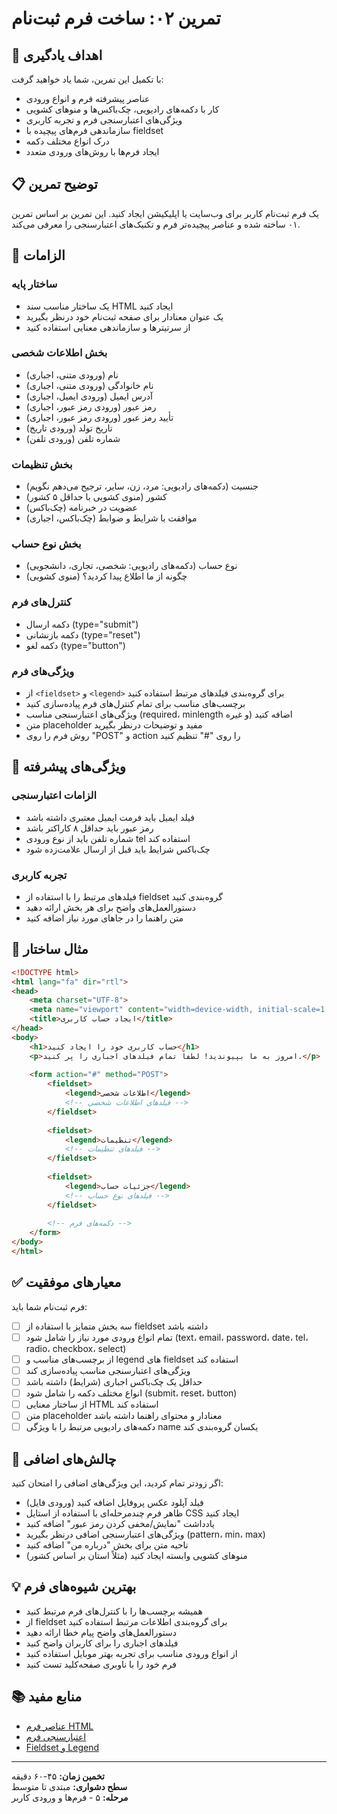 <!-- markdownlint-disable -->

# تمرین ۰۲: ساخت فرم ثبت‌نام

## 🎯 اهداف یادگیری

با تکمیل این تمرین، شما یاد خواهید گرفت:

- عناصر پیشرفته فرم و انواع ورودی
- کار با دکمه‌های رادیویی، چک‌باکس‌ها و منوهای کشویی
- ویژگی‌های اعتبارسنجی فرم و تجربه کاربری
- سازماندهی فرم‌های پیچیده با fieldset
- درک انواع مختلف دکمه
- ایجاد فرم‌ها با روش‌های ورودی متعدد

## 📋 توضیح تمرین

یک فرم ثبت‌نام کاربر برای وب‌سایت یا اپلیکیشن ایجاد کنید. این تمرین بر اساس تمرین ۰۱ ساخته شده و عناصر پیچیده‌تر فرم و تکنیک‌های اعتبارسنجی را معرفی می‌کند.

## 🔧 الزامات

### ساختار پایه
- یک ساختار مناسب سند HTML ایجاد کنید
- یک عنوان معنادار برای صفحه ثبت‌نام خود درنظر بگیرید
- از سرتیترها و سازماندهی معنایی استفاده کنید

### بخش اطلاعات شخصی
- نام (ورودی متنی، اجباری)
- نام خانوادگی (ورودی متنی، اجباری)
- آدرس ایمیل (ورودی ایمیل، اجباری)
- رمز عبور (ورودی رمز عبور، اجباری)
- تأیید رمز عبور (ورودی رمز عبور، اجباری)
- تاریخ تولد (ورودی تاریخ)
- شماره تلفن (ورودی تلفن)

### بخش تنظیمات
- جنسیت (دکمه‌های رادیویی: مرد، زن، سایر، ترجیح می‌دهم نگویم)
- کشور (منوی کشویی با حداقل ۵ کشور)
- عضویت در خبرنامه (چک‌باکس)
- موافقت با شرایط و ضوابط (چک‌باکس، اجباری)

### بخش نوع حساب
- نوع حساب (دکمه‌های رادیویی: شخصی، تجاری، دانشجویی)
- چگونه از ما اطلاع پیدا کردید؟ (منوی کشویی)

### کنترل‌های فرم
- دکمه ارسال (type="submit")
- دکمه بازنشانی (type="reset")
- دکمه لغو (type="button")

### ویژگی‌های فرم
- از `<fieldset>` و `<legend>` برای گروه‌بندی فیلدهای مرتبط استفاده کنید
- برچسب‌های مناسب برای تمام کنترل‌های فرم پیاده‌سازی کنید
- ویژگی‌های اعتبارسنجی مناسب (required، minlength و غیره) اضافه کنید
- متن placeholder مفید و توضیحات درنظر بگیرید
- روش فرم را روی "POST" و action را روی "#" تنظیم کنید

## 🎨 ویژگی‌های پیشرفته

### الزامات اعتبارسنجی
- فیلد ایمیل باید فرمت ایمیل معتبری داشته باشد
- رمز عبور باید حداقل ۸ کاراکتر باشد
- شماره تلفن باید از نوع ورودی tel استفاده کند
- چک‌باکس شرایط باید قبل از ارسال علامت‌زده شود

### تجربه کاربری
- فیلدهای مرتبط را با استفاده از fieldset گروه‌بندی کنید
- دستورالعمل‌های واضح برای هر بخش ارائه دهید
- متن راهنما را در جاهای مورد نیاز اضافه کنید

## 📝 مثال ساختار

```html
<!DOCTYPE html>
<html lang="fa" dir="rtl">
<head>
    <meta charset="UTF-8">
    <meta name="viewport" content="width=device-width, initial-scale=1.0">
    <title>ایجاد حساب کاربری</title>
</head>
<body>
    <h1>حساب کاربری خود را ایجاد کنید</h1>
    <p>امروز به ما بپیوندید! لطفاً تمام فیلدهای اجباری را پر کنید.</p>
    
    <form action="#" method="POST">
        <fieldset>
            <legend>اطلاعات شخصی</legend>
            <!-- فیلدهای اطلاعات شخصی -->
        </fieldset>
        
        <fieldset>
            <legend>تنظیمات</legend>
            <!-- فیلدهای تنظیمات -->
        </fieldset>
        
        <fieldset>
            <legend>جزئیات حساب</legend>
            <!-- فیلدهای نوع حساب -->
        </fieldset>
        
        <!-- دکمه‌های فرم -->
    </form>
</body>
</html>
```

## ✅ معیارهای موفقیت

فرم ثبت‌نام شما باید:
- [ ] سه بخش متمایز با استفاده از fieldset داشته باشد
- [ ] تمام انواع ورودی مورد نیاز را شامل شود (text، email، password، date، tel، radio، checkbox، select)
- [ ] از برچسب‌های مناسب و legend های fieldset استفاده کند
- [ ] ویژگی‌های اعتبارسنجی مناسب پیاده‌سازی کند
- [ ] حداقل یک چک‌باکس اجباری (شرایط) داشته باشد
- [ ] انواع مختلف دکمه را شامل شود (submit، reset، button)
- [ ] از ساختار معنایی HTML استفاده کند
- [ ] متن placeholder معنادار و محتوای راهنما داشته باشد
- [ ] دکمه‌های رادیویی مرتبط را با ویژگی name یکسان گروه‌بندی کند

## 🚀 چالش‌های اضافی

اگر زودتر تمام کردید، این ویژگی‌های اضافی را امتحان کنید:
- فیلد آپلود عکس پروفایل اضافه کنید (ورودی فایل)
- ظاهر فرم چندمرحله‌ای با استفاده از استایل CSS ایجاد کنید
- یادداشت "نمایش/مخفی کردن رمز عبور" اضافه کنید
- ویژگی‌های اعتبارسنجی اضافی درنظر بگیرید (pattern، min، max)
- ناحیه متن برای بخش "درباره من" اضافه کنید
- منوهای کشویی وابسته ایجاد کنید (مثلاً استان بر اساس کشور)

## 💡 بهترین شیوه‌های فرم

- همیشه برچسب‌ها را با کنترل‌های فرم مرتبط کنید
- از fieldset برای گروه‌بندی اطلاعات مرتبط استفاده کنید
- دستورالعمل‌های واضح پیام خطا ارائه دهید
- فیلدهای اجباری را برای کاربران واضح کنید
- از انواع ورودی مناسب برای تجربه بهتر موبایل استفاده کنید
- فرم خود را با ناوبری صفحه‌کلید تست کنید

## 📚 منابع مفید

- [عناصر فرم HTML](https://developer.mozilla.org/en-US/docs/Web/HTML/Element#forms)
- [اعتبارسنجی فرم](https://developer.mozilla.org/en-US/docs/Learn/Forms/Form_validation)
- [Fieldset و Legend](https://developer.mozilla.org/en-US/docs/Web/HTML/Element/fieldset)

---

**تخمین زمان:** ۴۵-۶۰ دقیقه  
**سطح دشواری:** مبتدی تا متوسط  
**مرحله:** ۵ - فرم‌ها و ورودی کاربر
